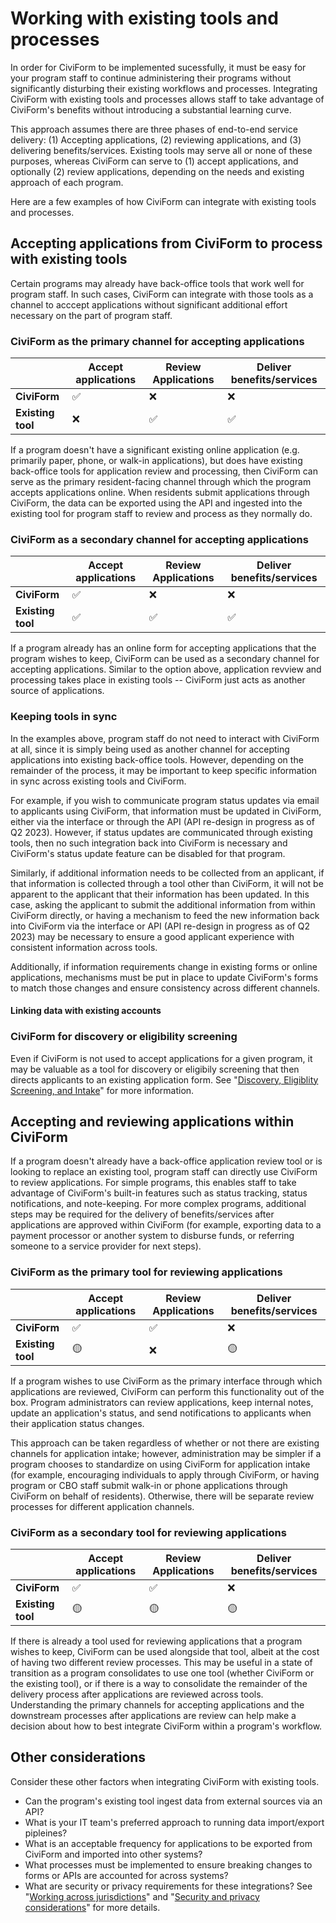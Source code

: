 # Working with existing tools and processes
In order for CiviForm to be implemented sucessfully, it must be easy for your program staff to continue administering their programs without significantly disturbing their existing workflows and processes. Integrating CiviForm with existing tools and processes allows staff to take advantage of CiviForm's benefits without introducing a substantial learning curve. 

This approach assumes there are three phases of end-to-end service delivery: (1) Accepting applications, (2) reviewing applications, and (3) delivering benefits/services. Existing tools may serve all or none of these purposes, whereas CiviForm can serve to (1) accept applications, and optionally (2) review applications, depending on the needs and existing approach of each program.

Here are a few examples of how CiviForm can integrate with existing tools and processes.

## Accepting applications from CiviForm to process with existing tools
Certain programs may already have back-office tools that work well for program staff. In such cases, CiviForm can integrate with those tools as a channel to acccept applications without significant additional effort necessary on the part of program staff.

### CiviForm as the primary channel for accepting applications
|  | Accept applications | Review Applications | Deliver benefits/services |
| -- | -- | -- | -- |
| **CiviForm** | ✅ | ❌ | ❌ |
| **Existing tool** | ❌ | ✅ | ✅ |

If a program doesn't have a significant existing online application (e.g. primarily paper, phone, or walk-in applications), but does have existing back-office tools for application review and processing, then CiviForm can serve as the primary resident-facing channel through which the program accepts applications online. When residents submit applications through CiviForm, the data can be exported using the API and ingested into the existing tool for program staff to review and process as they normally do.

### CiviForm as a secondary channel for accepting applications
|  | Accept applications | Review Applications | Deliver benefits/services |
| -- | -- | -- | -- |
| **CiviForm** | ✅ | ❌ | ❌ |
| **Existing tool** | ✅ | ✅ | ✅ |

If a program already has an online form for accepting applications that the program wishes to keep, CiviForm can be used as a secondary channel for accepting applications. Similar to the option above, application revview and processing takes place in existing tools -- CiviForm just acts as another source of applications.

### Keeping tools in sync
In the examples above, program staff do not need to interact with CiviForm at all, since it is simply being used as another channel for accepting applications into existing back-office tools. However, depending on the remainder of the process, it may be important to keep specific information in sync across existing tools and CiviForm.

For example, if you wish to communicate program status updates via email to applicants using CiviForm, that information must be updated in CiviForm, either via the interface or through the API (API re-design in progress as of Q2 2023). However, if status updates are communicated through existing tools, then no such integration back into CiviForm is necessary and CiviForm's status update feature can be disabled for that program.

Similarly, if additional information needs to be collected from an applicant, if that information is collected through a tool other than CiviForm, it will not be apparent to the applicant that their information has been updated. In this case, asking the applicant to submit the additional information from within CiviForm directly, or having a mechanism to feed the new information back into CiviForm via the interface or API (API re-design in progress as of Q2 2023) may be necessary to ensure a good applicant experience with consistent information across tools.

Additionally, if information requirements change in existing forms or online applications, mechanisms must be put in place to update CiviForm's forms to match those changes and ensure consistency across different channels.

#### Linking data with existing accounts

[comment]: # (TODO: Add details here.)

### CiviForm for discovery or eligibility screening
Even if CiviForm is not used to accept applications for a given program, it may be valuable as a tool for discovery or eligibily screening that then directs applicants to an existing application form. See "[Discovery, Eligiblity Screening, and Intake](discovery-eligibility-intake.md)" for more information.

## Accepting and reviewing applications within CiviForm
If a program doesn't already have a back-office application review tool or is looking to replace an existing tool, program staff can directly use CiviForm to review applications. For simple programs, this enables staff to take advantage of CiviForm's built-in features such as status tracking, status notifications, and note-keeping. For more complex programs, additional steps may be required for the delivery of benefits/services after applications are approved within CiviForm (for example, exporting data to a payment processor or another system to disburse funds, or referring someone to a service provider for next steps).

### CiviForm as the primary tool for reviewing applications
|  | Accept applications | Review Applications | Deliver benefits/services |
| -- | -- | -- | -- |
| **CiviForm** | ✅ | ✅ | ❌ |
| **Existing tool** | 🟡 | ❌ | 🟡 |

If a program wishes to use CiviForm as the primary interface through which applications are reviewed, CiviForm can perform this functionality out of the box. Program administrators can review applications, keep internal notes, update an application's status, and send notifications to applicants when their application status changes.

This approach can be taken regardless of whether or not there are existing channels for application intake; however, administration may be simpler if a program chooses to standardize on using CiviForm for application intake (for example, encouraging individuals to apply through CiviForm, or having program or CBO staff submit walk-in or phone applications through CiviForm on behalf of residents). Otherwise, there will be separate review processes for different application channels.

### CiviForm as a secondary tool for reviewing applications
|  | Accept applications | Review Applications | Deliver benefits/services |
| -- | -- | -- | -- |
| **CiviForm** | ✅ | ✅ | ❌ |
| **Existing tool** | 🟡 | 🟡 | 🟡 |

If there is already a tool used for reviewing applications that a program wishes to keep, CiviForm can be used alongside that tool, albeit at the cost of having two different review processes. This may be useful in a state of transition as a program consolidates to use one tool (whether CiviForm or the existing tool), or if there is a way to consolidate the remainder of the delivery process after applications are reviewed across tools. Understanding the primary channels for accepting applications and the downstream processes after applications are review can help make a decision about how to best integrate CiviForm within a program's workflow.

## Other considerations
Consider these other factors when integrating CiviForm with existing tools.

* Can the program's existing tool ingest data from external sources via an API?
* What is your IT team's preferred approach to running data import/export pipleines?
* What is an acceptable frequency for applications to be exported from CiviForm and imported into other systems?
* What processes must be implemented to ensure breaking changes to forms or APIs are accounted for across systems?
* What are security or privacy requirements for these integrations? See "[Working across jurisdictions](working-across-jurisdictions.md)" and "[Security and privacy considerations](security-and-privacy.md)" for more details.
